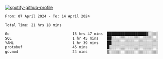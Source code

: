 [![spotify-github-profile](https://spotify-github-profile.vercel.app/api/view?uid=313pysyt3uxkjdidtiuvzf7nrnnu&cover_image=true&theme=natemoo-re&show_offline=false&background_color=121212&interchange=false&bar_color=53b14f&bar_color_cover=false)](https://spotify-github-profile.vercel.app/api/view?uid=313pysyt3uxkjdidtiuvzf7nrnnu&redirect=true)

<!--START_SECTION:waka-->

```txt
From: 07 April 2024 - To: 14 April 2024

Total Time: 21 hrs 18 mins

Go                             15 hrs 47 mins  ██████████████████▓░░░░░░   74.14 %
SQL                            1 hr 45 mins    ██░░░░░░░░░░░░░░░░░░░░░░░   08.25 %
YAML                           1 hr 39 mins    ██░░░░░░░░░░░░░░░░░░░░░░░   07.79 %
protobuf                       45 mins         █░░░░░░░░░░░░░░░░░░░░░░░░   03.57 %
go.mod                         24 mins         ▒░░░░░░░░░░░░░░░░░░░░░░░░   01.91 %
```

<!--END_SECTION:waka-->